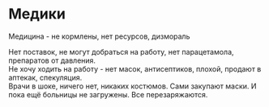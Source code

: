 # Медики

Медицина - не кормлены, нет ресурсов, дизмораль

Нет поставок, не могут добраться на работу, нет парацетамола, препаратов от давления.  
Не хочу ходить на работу - нет масок, антисептиков, плохой, продают в аптекак, спекуляция.  
Врачи в шоке, ничего нет, никаких костюмов. Сами закупают маски. И пока ещё больницы не загружены. Все перезаряжаются.

